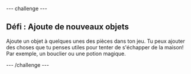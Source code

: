 --- challenge ---

## Défi : Ajoute de nouveaux objets

Ajoute un objet à quelques unes des pièces dans ton jeu. Tu peux ajouter des choses que tu penses utiles pour tenter de s'échapper de la maison! Par exemple, un bouclier ou une potion magique.

--- /challenge ---